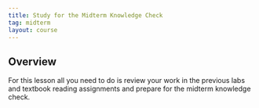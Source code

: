 ```yaml
---
title: Study for the Midterm Knowledge Check
tag: midterm
layout: course
---
```


## Overview

For this lesson all you need to do is review your work in the previous labs and textbook reading
assignments and prepare for the midterm knowledge check.